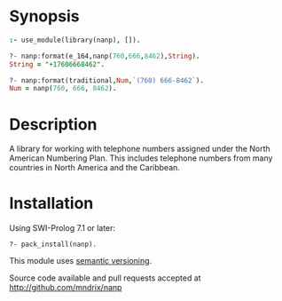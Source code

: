# Synopsis

```prolog
:- use_module(library(nanp), []).

?- nanp:format(e_164,nanp(760,666,8462),String).
String = "+17606668462".

?- nanp:format(traditional,Num,`(760) 666-8462`).
Num = nanp(760, 666, 8462).
```

# Description

A library for working with telephone numbers assigned under the North American Numbering Plan.  This includes telephone numbers from many countries in North America and the Caribbean.


# Installation

Using SWI-Prolog 7.1 or later:

    ?- pack_install(nanp).

This module uses [semantic versioning](http://semver.org/).

Source code available and pull requests accepted at
http://github.com/mndrix/nanp
